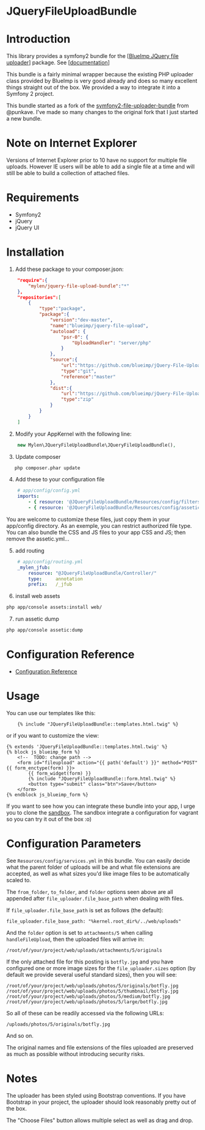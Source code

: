 JQueryFileUploadBundle
======================

Introduction
============

This library provides a symfony2 bundle for the [[BlueImp JQuery file uploader](https://github.com/blueimp/jQuery-File-Upload/)] package. See [[documentation](https://github.com/blueimp/jQuery-File-Upload/blob/master/README.md)]

This bundle is a fairly minimal wrapper because the existing PHP uploader class provided by BlueImp is very good already and does so many excellent things straight out of the box. We provided a way to integrate it into a Symfony 2 project.

This bundle started as a fork of the [symfony2-file-uploader-bundle](https://github.com/punkave/symfony2-file-uploader-bundle) from @punkave. I've made so many changes to the original fork that I just started a new bundle.

Note on Internet Explorer
=========================

Versions of Internet Explorer prior to 10 have no support for multiple file uploads. However IE users will be able to add a single file at a time and will still be able to build a collection of attached files. 

Requirements
============

* Symfony2
* jQuery
* jQuery UI

Installation
============

1. Add these package to your composer.json:
```json
    "require":{
        "mylen/jquery-file-upload-bundle":"*"
    },
    "repositories":[
        {
            "type":"package",
            "package":{
                "version":"dev-master",
                "name":"blueimp/jquery-file-upload",
                "autoload": {
                    "psr-0": {
                        "UploadHandler": "server/php"
                    }
                },
                "source":{
                    "url":"https://github.com/blueimp/jQuery-File-Upload.git",
                    "type":"git",
                    "reference":"master"
                },
                "dist":{
                    "url":"https://github.com/blueimp/jQuery-File-Upload/zipball/master",
                    "type":"zip"
                }
            }
    	}
    ]
```

2. Modify your AppKernel with the following line:
```php
    new Mylen\JQueryFileUploadBundle\JQueryFileUploadBundle(),
```

3. Update composer
```sh
   php composer.phar update
```
4. Add these to your configuration file
```yaml
    # app/config/config.yml
    imports:
        - { resource: '@JQueryFileUploadBundle/Resources/config/filters.yml' }
        - { resource: '@JQueryFileUploadBundle/Resources/config/assetic.yml' }
```
You are welcome to customize these files, just copy them in your app/config directory. As an exemple, you can restrict authorized file type. You can also bundle the CSS and JS files to your app CSS and JS; then remove the assetic.yml...

5. add routing
```yaml
    # app/config/routing.yml
    _mylen_jfub:
        resource: "@JQueryFileUploadBundle/Controller/"
        type:     annotation
        prefix:   /_jfub
```

6. install web assets
```sh
php app/console assets:install web/
```

7. run assetic dump
```sh
php app/console assetic:dump
```

Configuration Reference
=======================

* [Configuration Reference](https://github.com/Maxwell2022/jquery-file-upload-bundle/blob/PR1-max/Resources/doc/configuration_reference.md)


Usage
=====

You can use our templates like this:
```twig
    {% include "JQueryFileUploadBundle::templates.html.twig" %}
```
or if you want to customize the view:
```twig
{% extends 'JQueryFileUploadBundle::templates.html.twig' %}
{% block js_blueimp_form %}
    <!--  TODO: change path -->
    <form id="fileupload" action="{{ path('default') }}" method="POST" {{ form_enctype(form) }}>
        {{ form_widget(form) }}
        {% include "JQueryFileUploadBundle::form.html.twig" %}
        <button type="submit" class="btn">Save</button>
    </form>
{% endblock js_blueimp_form %}
```

If you want to see how you can integrate these bundle into your app, I urge you to clone the [sandbox](https://github.com/mylen/jquery-file-upload-bundle). The sandbox integrate a configuration for vagrant so you can try it out of the box :o)

Configuration Parameters
========================

See `Resources/config/services.yml` in this bundle. You can easily decide what the parent folder of uploads will be and what file extensions are accepted, as well as what sizes you'd like image files to be automatically scaled to. 

The `from_folder`, `to_folder`, and `folder` options seen above are all appended after `file_uploader.file_base_path` when dealing with files. 

If `file_uploader.file_base_path` is set as follows (the default):

    file_uploader.file_base_path: "%kernel.root_dir%/../web/uploads"

And the `folder` option is set to `attachments/5` when calling `handleFileUpload`, then the uploaded files will arrive in:

    /root/of/your/project/web/uploads/attachments/5/originals

If the only attached file for this posting is `botfly.jpg` and you have configured one or more image sizes for the `file_uploader.sizes` option (by default we provide several useful standard sizes), then you will see:

    /root/of/your/project/web/uploads/photos/5/originals/botfly.jpg
    /root/of/your/project/web/uploads/photos/5/thumbnail/botfly.jpg
    /root/of/your/project/web/uploads/photos/5/medium/botfly.jpg
    /root/of/your/project/web/uploads/photos/5/large/botfly.jpg

So all of these can be readily accessed via the following URLs:

    /uploads/photos/5/originals/botfly.jpg

And so on.

The original names and file extensions of the files uploaded are preserved as much as possible without introducing security risks. 

Notes
=====

The uploader has been styled using Bootstrap conventions. If you have Bootstrap in your project, the uploader should look reasonably pretty out of the box.

The "Choose Files" button allows multiple select as well as drag and drop.
